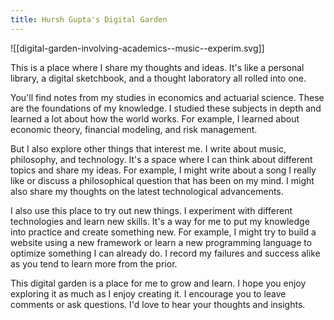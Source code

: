 ```yaml
---
title: Hursh Gupta's Digital Garden
---
```

![[digital-garden-involving-academics--music--experim.svg]]

This is a place where I share my thoughts and ideas. It's like a personal library, a digital sketchbook, and a thought laboratory all rolled into one.

You'll find notes from my studies in economics and actuarial science. These are the foundations of my knowledge. I studied these subjects in depth and learned a lot about how the world works. For example, I learned about economic theory, financial modeling, and risk management.

But I also explore other things that interest me. I write about music, philosophy, and technology. It's a space where I can think about different topics and share my ideas. For example, I might write about a song I really like or discuss a philosophical question that has been on my mind. I might also share my thoughts on the latest technological advancements.

I also use this place to try out new things. I experiment with different technologies and learn new skills. It's a way for me to put my knowledge into practice and create something new. For example, I might try to build a website using a new framework or learn a new programming language to optimize something I can already do. I record my failures and success alike as you tend to learn more from the prior.

This digital garden is a place for me to grow and learn. I hope you enjoy exploring it as much as I enjoy creating it. I encourage you to leave comments or ask questions. I'd love to hear your thoughts and insights.